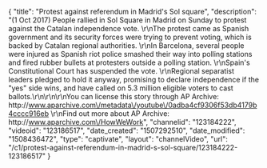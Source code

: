 {
    "title": "Protest against referendum in Madrid's Sol square",
    "description": "(1 Oct 2017) People rallied in Sol Square in Madrid on Sunday to protest against the Catalan independence vote. \r\nThe protest came as Spanish government and its security forces were trying to prevent voting, which is backed by Catalan regional authorities. \r\nIn Barcelona, several people were injured as Spanish riot police smashed their way into polling stations and fired rubber bullets at protesters outside a polling station. \r\nSpain's Constitutional Court has suspended the vote. \r\nRegional separatist leaders pledged to hold it anyway, promising to declare independence if the \"yes\" side wins, and have called on 5.3 million eligible voters to cast ballots.\r\n\r\n\r\nYou can license this story through AP Archive: http:\/\/www.aparchive.com\/metadata\/youtube\/0adba4cf9306f53db4179b4cccc916eb \r\nFind out more about AP Archive: http:\/\/www.aparchive.com\/HowWeWork",
    "channelid": "123184222",
    "videoid": "123186517",
    "date_created": "1507292510",
    "date_modified": "1508436472",
    "type": "captivate",
    "layout": "channelVideo",
    "url": "\/c1\/protest-against-referendum-in-madrid-s-sol-square\/123184222-123186517"
}